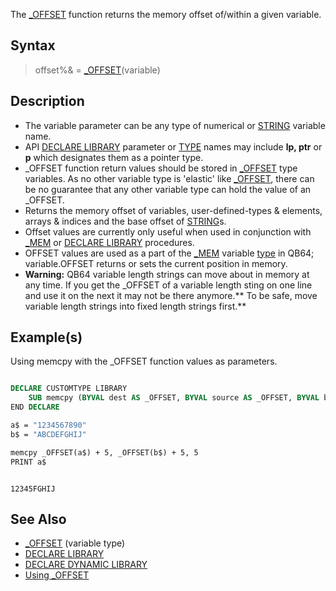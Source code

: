 The [_OFFSET](_OFFSET) function returns the memory offset of/within a given variable.

## Syntax

> offset%& = [_OFFSET](_OFFSET)(variable)

## Description

* The variable parameter can be any type of numerical or [STRING](STRING) variable name.
* API [DECLARE LIBRARY](DECLARE-LIBRARY) parameter or [TYPE](TYPE) names may include **lp, ptr** or **p** which designates them as a pointer type.
* _OFFSET function return values should be stored in [_OFFSET](_OFFSET) type variables. As no other variable type is 'elastic' like [_OFFSET](_OFFSET), there can be no guarantee that any other variable type can hold the value of an _OFFSET.
* Returns the memory offset of variables, user-defined-types & elements, arrays & indices and the base offset of [STRING](STRING)s.
* Offset values are currently only useful when used in conjunction with [_MEM](_MEM) or [DECLARE LIBRARY](DECLARE-LIBRARY) procedures. 
* OFFSET values are used as a part of the [_MEM](_MEM) variable [type](type) in QB64; variable.OFFSET returns or sets the current position in memory.
* **Warning:** QB64 variable length strings can move about in memory at any time. If you get the _OFFSET of a variable length sting on one line and use it on the next it may not be there anymore.** To be safe, move variable length strings into fixed length strings first.**

## Example(s)

Using memcpy with the _OFFSET function values as parameters.

```vb

DECLARE CUSTOMTYPE LIBRARY
    SUB memcpy (BYVAL dest AS _OFFSET, BYVAL source AS _OFFSET, BYVAL bytes AS LONG)
END DECLARE

a$ = "1234567890"
b$ = "ABCDEFGHIJ"

memcpy _OFFSET(a$) + 5, _OFFSET(b$) + 5, 5
PRINT a$ 

```

```text

12345FGHIJ

```

## See Also

* [_OFFSET](_OFFSET) (variable type)
* [DECLARE LIBRARY](DECLARE-LIBRARY)
* [DECLARE DYNAMIC LIBRARY](DECLARE-DYNAMIC-LIBRARY)
* [Using _OFFSET](Using--OFFSET)
